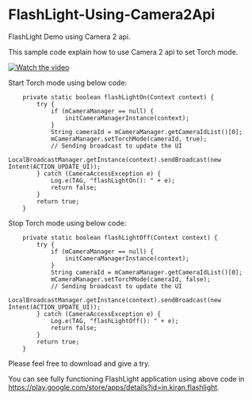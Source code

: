 # FlashLight-Using-Camera2Api

FlashLight Demo using Camera 2 api.

This sample code explain how to use Camera 2 api to set Torch mode.

[![Watch the video](https://lh3.googleusercontent.com/LuTzTY9_xNeGg7FjUn6XOKsBcNYGDaE12ti54olgQg49rkJfNSCOesqdzqsDiSVo72kX=s360)](https://www.youtube.com/watch?v=7yBXJE6eiKQ)

Start Torch mode using below code:
```
    private static boolean flashLightOn(Context context) {
        try {
            if (mCameraManager == null) {
                initCameraManagerInstance(context);
            }
            String cameraId = mCameraManager.getCameraIdList()[0];
            mCameraManager.setTorchMode(cameraId, true);
            // Sending broadcast to update the UI
            LocalBroadcastManager.getInstance(context).sendBroadcast(new Intent(ACTION_UPDATE_UI));
        } catch (CameraAccessException e) {
            Log.e(TAG, "flashLightOn(): " + e);
            return false;
        }
        return true;
    }
```
Stop Torch mode using below code:
```
    private static boolean flashLightOff(Context context) {
        try {
            if (mCameraManager == null) {
                initCameraManagerInstance(context);
            }
            String cameraId = mCameraManager.getCameraIdList()[0];
            mCameraManager.setTorchMode(cameraId, false);
            // Sending broadcast to update the UI
            LocalBroadcastManager.getInstance(context).sendBroadcast(new Intent(ACTION_UPDATE_UI));
        } catch (CameraAccessException e) {
            Log.e(TAG, "flashLightOff(): " + e);
            return false;
        }
        return true;
    }
```

Please feel free to download and give a try.

You can see fully functioning FlashLight application using above code in https://play.google.com/store/apps/details?id=in.kiran.flashlight.